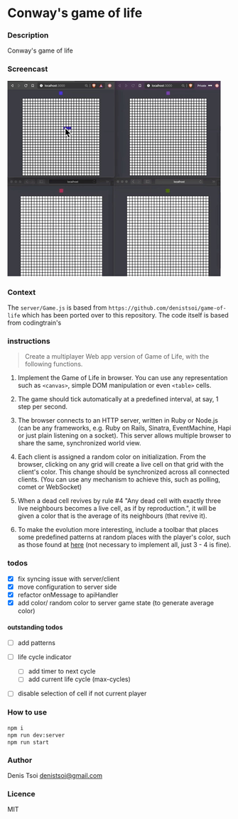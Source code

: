 # Conway's game of life

### Description

Conway's game of life

### Screencast

![demo.gif](./demo-0.3.1.gif)

### Context

The `server/Game.js` is based from `https://github.com/denistsoi/game-of-life` which has been ported over to this repository. The code itself is based from codingtrain's 


### instructions

> Create a multiplayer Web app version of Game of Life, with the following functions. 

1. Implement the Game of Life in browser. You can use any representation such as `<canvas>`, simple DOM manipulation or even `<table>` cells. 

2. The game should tick automatically at a predefined interval, at say, 1 step per second.

3. The browser connects to an HTTP server, written in Ruby or Node.js (can be any frameworks, e.g. Ruby on Rails, Sinatra, EventMachine, Hapi or just plain listening on a socket). This server allows multiple browser to share the same, synchronized world view.

4. Each client is assigned a random color on initialization. From the browser, clicking on any grid will create a live cell on that grid with the client's color. This change should be synchronized across all connected clients. (You can use any mechanism to achieve this, such as polling, comet or WebSocket)

5. When a dead cell revives by rule #4 "Any dead cell with exactly three live neighbours becomes a live cell, as if by reproduction.", it will be given a color that is the average of its neighbours (that revive it).

6. To make the evolution more interesting, include a toolbar that places some predefined patterns at random places with the player's color, such as those found at [here](https://en.wikipedia.org/wiki/Conway's_Game_of_Life#Examples_of_patterns) (not necessary to implement all, just 3 - 4 is fine).


### todos
- [x] fix syncing issue with server/client
- [x] move configuration to server side
- [x] refactor onMessage to apiHandler
- [x] add color/ random color to server game state (to generate average color)  

#### outstanding todos
- [ ] add patterns  

- [ ] life cycle indicator
  - [ ] add timer to next cycle
  - [ ] add current life cycle (max-cycles)
- [ ] disable selection of cell if not current player


### How to use

```
npm i
npm run dev:server
npm run start
```

### Author
Denis Tsoi <denistsoi@gmail.com>

### Licence
MIT
